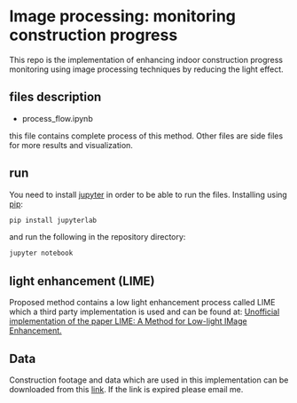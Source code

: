 # Image processing: monitoring construction progress

This repo is the implementation of enhancing indoor construction progress monitoring using image processing techniques by reducing the light effect.

## files description

- process_flow.ipynb

this file contains complete process of this method. Other files are side files for more results and visualization.

## run

You need to install [jupyter](https://jupyter.org/) in order to be able to run the files. Installing using [pip](https://pypi.org/project/pip/):
```sh
pip install jupyterlab
```
and run the following in the repository directory:
```sh
jupyter notebook
```

## light enhancement (LIME)

Proposed method contains a low light enhancement process called LIME which a third party implementation is used and can be found at:
[Unofficial implementation of the paper LIME: A Method for Low-light IMage Enhancement.](https://github.com/Sy-Zhang/LIME)

## Data

Construction footage and data which are used in this implementation can be downloaded from this [link](https://drive.google.com/file/d/1ZT6UtqMPgjbdQTEbBnGPTkhdGzn9NQC-/view?usp=sharing). If the link is expired please email me. 